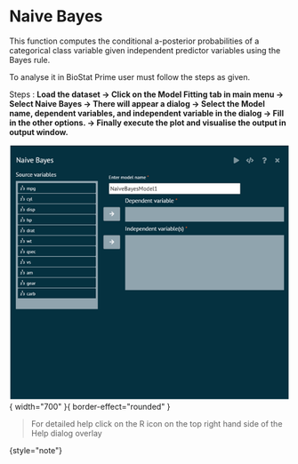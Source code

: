# Naive Bayes

This function computes the conditional a-posterior probabilities of a categorical class variable given independent predictor variables using the Bayes rule.

To analyse it in BioStat Prime user must follow the steps as given.

Steps
: __Load the dataset -> Click on the Model Fitting tab in main menu -> Select Naive Bayes -> There will appear a dialog -> Select the Model name, dependent variables, and independent variable in the dialog -> Fill in the other options. -> Finally execute the plot and visualise the output in output window.__

![alt text](screenshots/image219.png){ width="700" }{ border-effect="rounded" }

>For detailed help click on the R icon on the top right hand side of the Help dialog overlay
> 
{style="note"}
